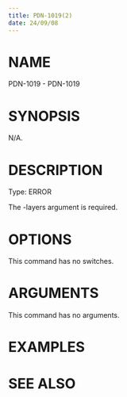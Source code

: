 ```yaml
---
title: PDN-1019(2)
date: 24/09/08
---
```


# NAME

PDN-1019 - PDN-1019

# SYNOPSIS

N/A.

# DESCRIPTION

Type: ERROR

The -layers argument is required.

# OPTIONS

This command has no switches.

# ARGUMENTS

This command has no arguments.

# EXAMPLES

# SEE ALSO
